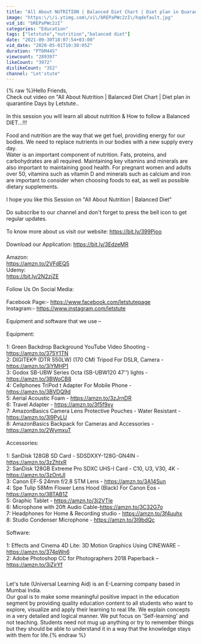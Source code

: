 ```yaml
---
title: "All About NUTRITION | Balanced Diet Chart | Diet plan in Quarantine Days | Letstute"
image: "https:\/\/i.ytimg.com\/vi\/bREPaPWc2zI\/hqdefault.jpg"
vid_id: "bREPaPWc2zI"
categories: "Education"
tags: ["letstute","nutrition","balanced diet"]
date: "2021-09-30T18:07:54+03:00"
vid_date: "2020-05-01T10:30:05Z"
duration: "PT6M44S"
viewcount: "289397"
likeCount: "3972"
dislikeCount: "352"
channel: "Let'stute"
---
```

{% raw %}Hello Friends,<br />Check out video on &quot;All About Nutrition | Balanced Diet Chart | Diet plan in quarantine Days by Letstute..<br /><br />In this session you will learn all about nutrition &amp; How to follow a Balanced DIET...!!!<br /><br />Food and nutrition are the way that we get fuel, providing energy for our bodies. We need to replace nutrients in our bodies with a new supply every day. <br />Water is an important component of nutrition. Fats, proteins, and carbohydrates are all required. Maintaining key vitamins and minerals are also important to maintaining good health. For pregnant women and adults over 50, vitamins such as vitamin D and minerals such as calcium and iron are important to consider when choosing foods to eat, as well as possible dietary supplements.<br /><br />I hope you like this Session on &quot;All About Nutrition | Balanced Diet&quot;<br /><br />Do subscribe to our channel and don't forget to press the bell icon to get regular updates.<br /><br />To know more about us visit our website: <a rel="nofollow" target="blank" href="https://bit.ly/399Pjoo">https://bit.ly/399Pjoo</a><br /><br />Download our Application: <a rel="nofollow" target="blank" href="https://bit.ly/3EdzeMR">https://bit.ly/3EdzeMR</a><br /><br />Amazon:  <br /><a rel="nofollow" target="blank" href="https://amzn.to/2VFdEQ5">https://amzn.to/2VFdEQ5</a><br />Udemy:<br /><a rel="nofollow" target="blank" href="https://bit.ly/2N2zjZE">https://bit.ly/2N2zjZE</a><br /><br />Follow Us On Social Media: <br /><br />Facebook Page:- <a rel="nofollow" target="blank" href="https://www.facebook.com/letstutepage">https://www.facebook.com/letstutepage</a><br />Instagram:- <a rel="nofollow" target="blank" href="https://www.instagram.com/letstute">https://www.instagram.com/letstute</a><br /><br />Equipment and software that we use –<br /> <br />Equipment:  <br /><br />1: Green Backdrop Background YouTube Video Shooting - <a rel="nofollow" target="blank" href="https://amzn.to/375Y1TN">https://amzn.to/375Y1TN</a><br />2: DIGITEK® (DTR 550LW) (170 CM) Tripod For DSLR, Camera - <a rel="nofollow" target="blank" href="https://amzn.to/3iYMHP1">https://amzn.to/3iYMHP1</a><br />3: Godox SB-UBW Series Octa (SB-UBW120 47'') lights - <a rel="nofollow" target="blank" href="https://amzn.to/3BWoCB8">https://amzn.to/3BWoCB8</a><br />4: Cellphones TriPod t Adapter For Mobile Phone - <a rel="nofollow" target="blank" href="https://amzn.to/3BVDQ9d">https://amzn.to/3BVDQ9d</a><br />5: Aerial Acoustic Foam - <a rel="nofollow" target="blank" href="https://amzn.to/3zJrnDR">https://amzn.to/3zJrnDR</a><br />6: Travel Adapter - <a rel="nofollow" target="blank" href="https://amzn.to/3f5f9xy">https://amzn.to/3f5f9xy</a><br />7: AmazonBasics Camera Lens Protective Pouches - Water Resistant - <a rel="nofollow" target="blank" href="https://amzn.to/3l9PvLU">https://amzn.to/3l9PvLU</a><br />8: AmazonBasics Backpack for Cameras and Accessories - <a rel="nofollow" target="blank" href="https://amzn.to/2WymxuT">https://amzn.to/2WymxuT</a><br /><br />Accessories:<br /><br />1: SanDisk 128GB SD Card - SDSDXXY-128G-GN4IN - <a rel="nofollow" target="blank" href="https://amzn.to/3zZhtxR">https://amzn.to/3zZhtxR</a><br />2: SanDisk 128GB Extreme Pro SDXC UHS-I Card - C10, U3, V30, 4K - <a rel="nofollow" target="blank" href="https://amzn.to/3zOntJI">https://amzn.to/3zOntJI</a><br />3: Canon EF-S 24mm f/2.8 STM Lens - <a rel="nofollow" target="blank" href="https://amzn.to/3A14Sun">https://amzn.to/3A14Sun</a><br />4: Spe Tulip 58Mm Flower Lens Hood (Black) For Canon Eos -<a rel="nofollow" target="blank" href="https://amzn.to/3BTAB1Z">https://amzn.to/3BTAB1Z</a><br />5: Graphic Tablet - <a rel="nofollow" target="blank" href="https://amzn.to/3j2VTle">https://amzn.to/3j2VTle</a><br />6: Microphone with 20ft Audio Cable-<a rel="nofollow" target="blank" href="https://amzn.to/3C32G7o">https://amzn.to/3C32G7o</a><br />7: Headphones for Home &amp; Recording studio - <a rel="nofollow" target="blank" href="https://amzn.to/3f4uuhx">https://amzn.to/3f4uuhx</a><br />8: Studio Condenser Microphone - <a rel="nofollow" target="blank" href="https://amzn.to/3l9bdQc">https://amzn.to/3l9bdQc</a><br /><br />Software:<br /><br />1: Effects and Cinema 4D Lite: 3D Motion Graphics Using CINEWARE - <a rel="nofollow" target="blank" href="https://amzn.to/374pWn6">https://amzn.to/374pWn6</a>                         <br />2: Adobe Photoshop CC for Photographers 2018 Paperback – <a rel="nofollow" target="blank" href="https://amzn.to/3iZjrYf">https://amzn.to/3iZjrYf</a><br /><br /><br />Let's tute (Universal Learning Aid) is an E-Learning company based in Mumbai India.<br />Our goal is to make some meaningful positive impact in the education segment by providing quality education content to all students who want to explore, visualize and apply their learning to real life. We explain concepts in a very detailed and logical manner. We put focus on 'Self-learning' and not teaching. Students need not mug up anything or try to remember things but they should be able to understand it in a way that the knowledge stays with them for life.{% endraw %}
